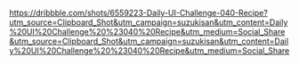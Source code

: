 https://dribbble.com/shots/6559223-Daily-UI-Challenge-040-Recipe?utm_source=Clipboard_Shot&utm_campaign=suzukisan&utm_content=Daily%20UI%20Challenge%20%23040%20Recipe&utm_medium=Social_Share&utm_source=Clipboard_Shot&utm_campaign=suzukisan&utm_content=Daily%20UI%20Challenge%20%23040%20Recipe&utm_medium=Social_Share